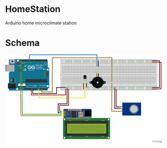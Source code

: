 # HomeStation
Arduino home microclimate station

# Schema
<img width="1024" alt="schema" src="HomeStstion.png">
